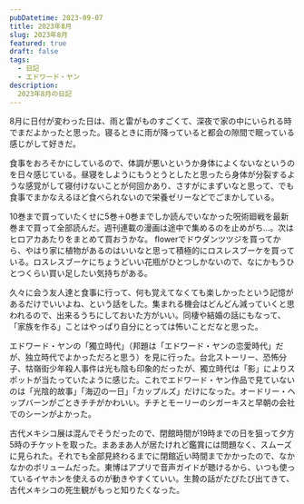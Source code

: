 ```yaml
---
pubDatetime: 2023-09-07
title: 2023年8月
slug: 2023年8月
featured: true
draft: false
tags:
  - 日記
  - エドワード・ヤン
description:
  2023年8月の日記
---
```


8月に日付が変わった日は、雨と雷がものすごくて、深夜で家の中にいられる時でまだよかったと思った。寝るときに雨が降っていると都会の隙間で眠っている感じがして好きだ。 

食事をおろそかにしているので、体調が悪いというか身体によくないなというのを日々感じている。昼寝をしようにもうとうとしたと思ったら身体が分裂するような感覚がして寝付けないことが何回かあり、さすがにまずいなと思って、でも食事でまかなえるほど食べられないので栄養ゼリーなどでごまかしている。

10巻まで買っていたくせに5巻＋0巻までしか読んでいなかった呪術廻戦を最新巻まで買って全部読んだ。週刊連載の漫画は途中で集めるのを止めがち…。次はヒロアカあたりをまとめて買おうかな。  flowerでドウダンツツジを買ってから、やはり家に植物があるのはいいなと思って積極的にロスレスブーケを買っている。ロスレスブーケにちょうどいい花瓶がひとつしかないので、なにかもうひとつくらい買い足したい気持ちがある。

久々に会う友人達と食事に行って、何も覚えてなくても楽しかったという記憶があるだけでいいよね、という話をした。集まれる機会はどんどん減っていくと思われるので、出来るうちにしておいた方がいい。同棲や結婚の話にもなって、「家族を作る」ことはやっぱり自分にとっては怖いことだなと思った。

エドワード・ヤンの「獨立時代」（邦題は「エドワード・ヤンの恋愛時代」だが、独立時代でよかっただろと思う）を見に行った。台北ストーリー、恐怖分子、牯嶺街少年殺人事件は光も陰も印象的だったが、獨立時代は「影」によりスポットが当たっていたように感じた。これでエドワード・ヤン作品で見ていないのは「光陰的故事」「海辺の一日」「カップルズ」だけになった。オードリー・ヘップバーンがごときチチがかわいい。チチとモーリーのシガーキスと早朝の会社でのシーンがよかった。

古代メキシコ展は混んでそうだったので、閉館時間が19時までの日を狙って夕方5時のチケットを取った。まあまあ人が居たけれど鑑賞には問題なく、スムーズに見られた。それでも全部見終わるまでに閉館近い時間までかかったので、なかなかのボリュームだった。東博はアプリで音声ガイドが聴けるから、いつも使っているイヤホンを使えるのが動きやすくていい。生贄の話がたびたび出てきて、古代メキシコの死生観がもっと知りたくなった。